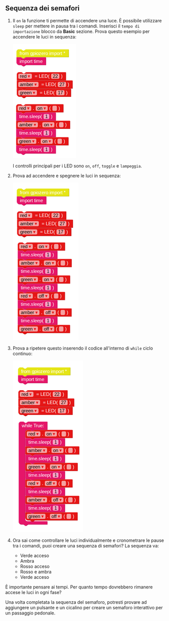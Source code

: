 ## Sequenza dei semafori

1. Il `on` la funzione ti permette di accendere una luce. È possibile utilizzare `sleep` per mettere in pausa tra i comandi. Inserisci il `tempo di importazione` blocco da **Basic** sezione. Prova questo esempio per accendere le luci in sequenza:
    
    ![](images/edublocks4.png)
    
    I controlli principali per i LED sono `on`, `off`, `toggle` e `lampeggia`.

2. Prova ad accendere e spegnere le luci in sequenza:
    
    ![](images/edublocks5.png)

3. Prova a ripetere questo inserendo il codice all'interno di `while` ciclo continuo:
    
    ![](images/edublocks6.png)

4. Ora sai come controllare le luci individualmente e cronometrare le pause tra i comandi, puoi creare una sequenza di semafori? La sequenza va:
    
    - Verde acceso
    - Ambra
    - Rosso acceso
    - Rosso e ambra
    - Verde acceso

È importante pensare ai tempi. Per quanto tempo dovrebbero rimanere accese le luci in ogni fase?

Una volta completata la sequenza del semaforo, potresti provare ad aggiungere un pulsante e un cicalino per creare un semaforo interattivo per un passaggio pedonale.